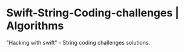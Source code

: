 # Swift-String-Coding-challenges | Algorithms
"Hacking with swift"  - String coding challenges solutions.
